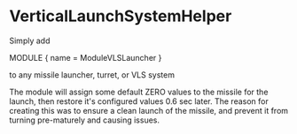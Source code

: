 # VerticalLaunchSystemHelper

Simply add

MODULE
{
name = ModuleVLSLauncher
}

to any missile launcher, turret, or VLS system

The module will assign some default ZERO values to the missile for the launch, then restore it's configured values 0.6 sec later.
The reason for creating this was to ensure a clean launch of the missile, and prevent it from turning pre-maturely and causing issues.
